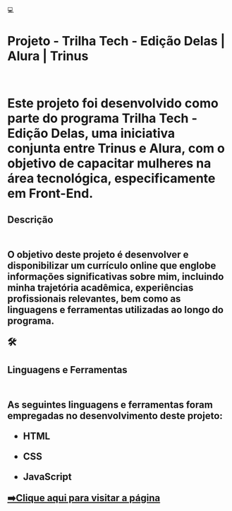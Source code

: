 💻 <h1>Projeto - Trilha Tech - Edição Delas | Alura | Trinus<h1>

<br>
Este projeto foi desenvolvido como parte do programa Trilha Tech - Edição Delas, uma iniciativa conjunta entre Trinus e Alura, com o objetivo de capacitar mulheres na área tecnológica, especificamente em Front-End.
<br>

<h2>Descrição<h2>
  
<br>
O objetivo deste projeto é desenvolver e disponibilizar um currículo online que englobe informações significativas sobre mim, incluindo minha trajetória acadêmica, experiências profissionais relevantes, bem como as linguagens e ferramentas utilizadas ao longo do programa.
<br>  

🛠<h2>Linguagens e Ferramentas<h2>

<br>
As seguintes linguagens e ferramentas foram empregadas no desenvolvimento deste projeto:
<br>

* HTML

* CSS

* JavaScript

[➡️Clique aqui para visitar a página](https://curriculo-tainara.vercel.app/)

